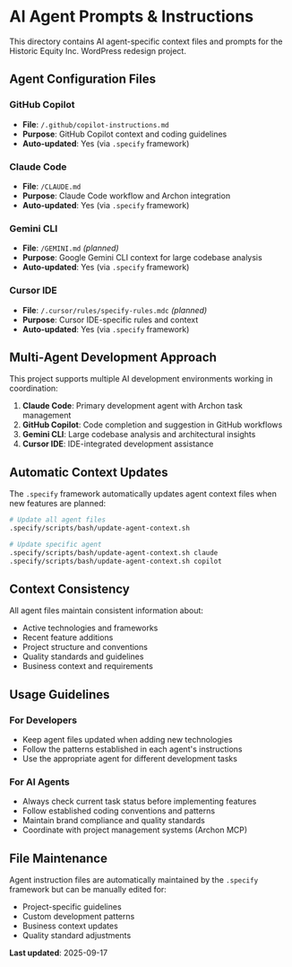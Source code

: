 # AI Agent Prompts & Instructions

This directory contains AI agent-specific context files and prompts for the Historic Equity Inc. WordPress redesign project.

## Agent Configuration Files

### GitHub Copilot
- **File**: `/.github/copilot-instructions.md`
- **Purpose**: GitHub Copilot context and coding guidelines
- **Auto-updated**: Yes (via `.specify` framework)

### Claude Code
- **File**: `/CLAUDE.md`
- **Purpose**: Claude Code workflow and Archon integration
- **Auto-updated**: Yes (via `.specify` framework)

### Gemini CLI
- **File**: `/GEMINI.md` *(planned)*
- **Purpose**: Google Gemini CLI context for large codebase analysis
- **Auto-updated**: Yes (via `.specify` framework)

### Cursor IDE
- **File**: `/.cursor/rules/specify-rules.mdc` *(planned)*
- **Purpose**: Cursor IDE-specific rules and context
- **Auto-updated**: Yes (via `.specify` framework)

## Multi-Agent Development Approach

This project supports multiple AI development environments working in coordination:

1. **Claude Code**: Primary development agent with Archon task management
2. **GitHub Copilot**: Code completion and suggestion in GitHub workflows
3. **Gemini CLI**: Large codebase analysis and architectural insights
4. **Cursor IDE**: IDE-integrated development assistance

## Automatic Context Updates

The `.specify` framework automatically updates agent context files when new features are planned:

```bash
# Update all agent files
.specify/scripts/bash/update-agent-context.sh

# Update specific agent
.specify/scripts/bash/update-agent-context.sh claude
.specify/scripts/bash/update-agent-context.sh copilot
```

## Context Consistency

All agent files maintain consistent information about:
- Active technologies and frameworks
- Recent feature additions
- Project structure and conventions
- Quality standards and guidelines
- Business context and requirements

## Usage Guidelines

### For Developers
- Keep agent files updated when adding new technologies
- Follow the patterns established in each agent's instructions
- Use the appropriate agent for different development tasks

### For AI Agents
- Always check current task status before implementing features
- Follow established coding conventions and patterns
- Maintain brand compliance and quality standards
- Coordinate with project management systems (Archon MCP)

## File Maintenance

Agent instruction files are automatically maintained by the `.specify` framework but can be manually edited for:
- Project-specific guidelines
- Custom development patterns
- Business context updates
- Quality standard adjustments

**Last updated**: 2025-09-17